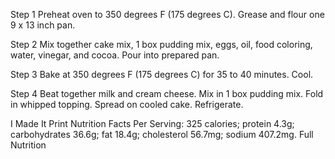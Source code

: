 Step 1
Preheat oven to 350 degrees F (175 degrees C). Grease and flour one 9 x 13 inch pan.

Step 2
Mix together cake mix, 1 box pudding mix, eggs, oil, food coloring, water, vinegar, and cocoa. Pour into prepared pan.

Step 3
Bake at 350 degrees F (175 degrees C) for 35 to 40 minutes. Cool.

Step 4
Beat together milk and cream cheese. Mix in 1 box pudding mix. Fold in whipped topping. Spread on cooled cake. Refrigerate.

 I Made It  Print
Nutrition Facts
Per Serving: 325 calories; protein 4.3g; carbohydrates 36.6g; fat 18.4g; cholesterol 56.7mg; sodium 407.2mg. Full Nutrition
